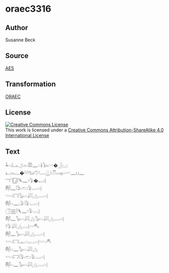 # oraec3316

## Author

Susanne Beck

## Source

[AES](https://github.com/simondschweitzer/aes)

## Transformation

[ORAEC](https://oraec.github.io/)

## License

<a rel="license" href="http://creativecommons.org/licenses/by-sa/4.0/"><img alt="Creative Commons License" style="border-width:0" src="https://i.creativecommons.org/l/by-sa/4.0/88x31.png" /></a><br />This work is licensed under a <a rel="license" href="http://creativecommons.org/licenses/by-sa/4.0/">Creative Commons Attribution-ShareAlike 4.0 International License</a>

## Text

𓇓𓏏𓏙𓊵𓊨𓁹𓏃𓈖𓏏𓋀𓅂𓎟�𓃀𓈋<br>
𓂞𓏤𓆑�𓏐𓏊𓃒𓅿𓍱𓐙𓋲𓊸𓎯𓏥𓐍𓏏𓎟𓈖𓂓𓈖<br>
𓄓𓊹𓉗𓎛𓆰𓈖𓏌𓅱�𓂝𓊤<br>
𓄟𓋴𓈖𓇋𓅱𓂧𓅱𓐙𓏏𓊤<br>
𓎟𓏏𓉐𓅭𓏏𓇍𓇋𓇋𓂻𓐙𓏏𓊤<br>
𓄟𓋴𓏏𓈖𓊪𓅱𓇋𓅱𓐙𓏏𓊤<br>
𓃂𓈗𓎛𓆰𓈖𓏌𓅱𓐙𓊤<br>
𓄟𓋴𓈖𓅭𓏏𓇍𓇋𓇋𓂻𓅭𓏏𓇍𓇋𓇋𓂻𓐙𓏏𓊤<br>
𓏊𓅱𓇍𓇋𓇋𓂻𓐙𓊤𓎟𓄪𓏤<br>
𓄟𓋴𓈖𓅭𓏏𓇍𓇋𓇋𓂻𓐙𓏏𓊤<br>
𓎟𓏏𓉐𓊵𓏏𓊪𓐙𓏏𓊤𓎟𓏏𓄪<br>
𓄟𓋴𓏏𓈖𓅭𓏏𓇍𓇋𓇋𓂻<br>
𓎟𓏏𓉐𓇋𓅱𓂧𓅱𓐙𓏏𓊤<br>
𓄟𓋴𓏏𓈖𓅭𓏏𓇍𓇋𓇋𓂻𓐙𓏏𓊤<br>
